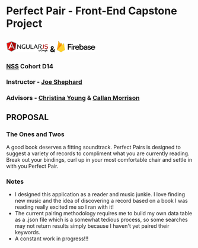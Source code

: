 # Perfect Pair - Front-End Capstone Project
## ![AngularJS](app/img/AngularJSLogo50px.png "AngularJS")  &  ![Firebase ](app/img/FirebaseLogo50px.png "Firebase ")
### [NSS](http://nashvillesoftwareschool.com/) Cohort D14
### Instructor - [Joe Shephard](https://github.com/JoeShep) 
### Advisors - [Christina Young](https://github.com/ChristinaJYoung) & [Callan Morrison](https://github.com/morecallan)

## PROPOSAL
### The Ones and Twos
A good book deserves a fitting soundtrack. Perfect Pairs is designed to suggest a variety of records to compliment what you
are currently reading. Break out your bindings, curl up in your most comfortable chair and settle in with you Perfect Pair.

### Notes
- I designed this application as a reader and music junkie. I love finding new music and the idea of discovering a record
based on a book I was reading really excited me so I ran with it!
- The current pairing methodology requires me to build my own data table as a .json file which is a somewhat tedious process, so
some searches may not return results simply because I haven't yet paired their keywords. 
- A constant work in progress!!!
